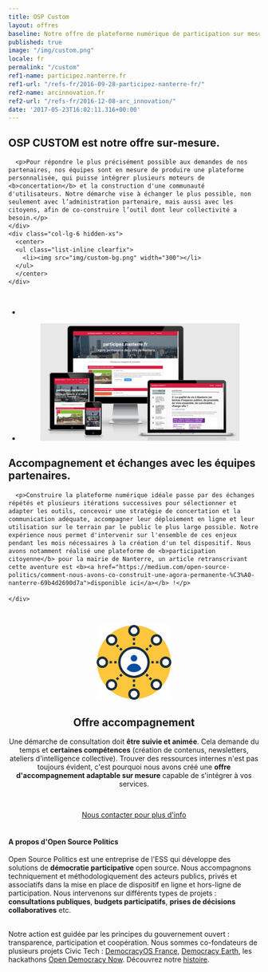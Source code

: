 ```yaml
---
title: OSP Custom
layout: offres
baseline: Notre offre de plateforme numérique de participation sur mesure
published: true
image: "/img/custom.png"
locale: fr
permalink: "/custom"
ref1-name: participez.nanterre.fr
ref1-url: "/refs-fr/2016-09-28-participez-nanterre-fr/"
ref2-name: arcinnovation.fr
ref2-url: "/refs-fr/2016-12-08-arc_innovation/"
date: '2017-05-23T16:02:11.316+00:00'
---
```

<!-- definition -->
<div>
  <div class="row">
    <div class="col-lg-6">
      <h2>OSP CUSTOM est notre offre sur-mesure.</h2>

      <p>Pour répondre le plus précisément possible aux demandes de nos partenaires, nos équipes sont en mesure de produire une plateforme personnalisée, qui puisse intégrer plusieurs moteurs de <b>concertation</b> et la construction d'une communauté d'utilisateurs. Notre démarche vise à échanger le plus possible, non seulement avec l’administration partenaire, mais aussi avec les citoyens, afin de co-construire l’outil dont leur collectivité a besoin.</p>
    </div>
    <div class="col-lg-6 hidden-xs">
      <center>
      <ul class="list-inline clearfix">
        <li><img src="img/custom-bg.png" width="300"></li>
      </ul>  
      </center>
    </div>
  </div>
</div>
<!-- fin -->
<br>
<!-- outils dispos -->
<div>
  <div class="row">
    <div class="col-lg-6">
      <center>
        <ul class="list-inline clearfix">
          <li><p>&nbsp;</p></li>
          <li><img src="img/portfolio/participez-nanterre-fr-screens.png" width="400"></li>
        </ul>
      </center>
    </div>
    <div class="col-lg-6">
      <h2>Accompagnement et échanges avec les équipes partenaires.</h2>

      <p>Construire la plateforme numérique idéale passe par des échanges répétés et plusieurs itérations successives pour sélectionner et adapter les outils, concevoir une stratégie de concertation et la communication adéquate, accompagner leur déploiement en ligne et leur utilisation sur le terrain par le public le plus large possible. Notre expérience nous permet d'intervenir sur l'ensemble de ces enjeux pendant les mois nécessaires à la création d'un tel dispositif. Nous avons notamment réalisé une plateforme de <b>participation citoyenne</b> pour la mairie de Nanterre, un article retranscrivant cette aventure est <b><a href="https://medium.com/open-source-politics/comment-nous-avons-co-construit-une-agora-permanente-%C3%A0-nanterre-69b4d2690d7a">disponible ici</a></b> !</p>

    </div>
  </div>
</div>
<!-- fin -->
<!-- offre accompagnement -->
<p>&nbsp;</p>
<div style="border-radius:2px;">
    <div class="row">
      <div class="col-lg-3">
        <center><img src="img/accompagnement-orange.png" width="150"></center>
      </div>
      <div class="col-lg-9">
        <center>
        <h2>Offre accompagnement</h2>
          <p>Une démarche de consultation doit <b>être suivie et animée</b>. Cela demande du temps et <b>certaines compétences</b> (création de contenus, newsletters, ateliers d'intelligence collective). Trouver des ressources internes n'est pas toujours évident, c'est pourquoi nous avons créé une <b>offre d'accompagnement adaptable sur mesure</b> capable de s'intégrer à vos services.</p>
        </center>
      </div>
    </div>
</div>
<p>&nbsp;</p>
<center><a href="{{ site.baseurl }}/fr/accueil#contact" class="btn btn-primary">Nous contacter pour plus d'info</a></center>
<!-- fin -->

<br>


<div class="well">
<h4>A propos d'Open Source Politics</h4>

Open Source Politics est une entreprise de l'ESS qui développe des solutions de <b>démocratie participative</b> open source. Nous accompagnons techniquement et méthodologiquement des acteurs publics, privés et associatifs dans la mise en place de dispositif en ligne et hors-ligne de participation. Nous intervenons sur différents types de projets : <b>consultations publiques</b>, <b>budgets participatifs</b>, <b>prises de décisions collaboratives</b> etc.

<br>
Notre action est guidée par les principes du gouvernement ouvert : transparence, participation et coopération. Nous sommes co-fondateurs de plusieurs projets Civic Tech : <a href="http://democracyos.eu" target="blank">DemocracyOS France</a>, <a href="http://democracy.earth" target="blank">Democracy Earth</a>, les hackathons <a href="http://opendemocracynow.net" target="blank">Open Democracy Now</a>. Découvrez notre <a href="https://medium.com/open-source-politics/notre-histoire-c61bbec90334#.bmus5b392" target="blank">histoire</a>.
</div>
